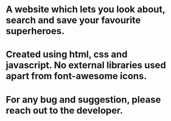 # A website which lets you look about, search and save your favourite superheroes.
# Created using html, css and javascript. No external libraries used apart from font-awesome icons.
# For any bug and suggestion, please reach out to the developer.
